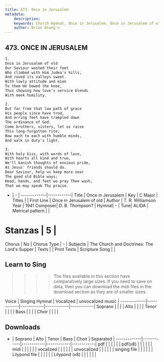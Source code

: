 ```yaml
---
title: 473. Once in Jerusalem
metadata:
    description: 
    keywords: Church Hymnal, Once in Jerusalem, Once in Jerusalem of old  , 
    author: Brian Onang'o
---
```



## 473. ONCE IN JERUSALEM

```txt
1.
Once in Jerusalem of old 
Our Saviour washed their feet 
Who climbed with Him Judea's hills, 
And roved its valleys sweet. 
With lowly attitude and mien 
To them He bowed the knee, 
Thus showing how love's service blends 
With meek humility. 

2.
But far from that low path of grace 
His people since have trod, 
And erring feet have trampled down 
The ordinance of God. 
Come brothers, sisters, let us raise 
This long-forgotten rite; 
Bow each to each with humble minds, 
And walk in duty's light. 

3.
With holy kiss, with words of love, 
With hearts all kind and true, 
We'll banish thoughts of envious pride, 
As Jesus' friends should do. 
Dear Saviour, help us keep more near 
The good old Bible ways; 
Head, hands, and feet we pray Thee wash, 
That we may speak Thy praise.
```

- |   -  |
-------------|------------|
Title | Once in Jerusalem |
Key | C Major |
Titles |  |
First Line | Once in Jerusalem of old   |
Author | T. R. Williamson
Year | 1941
Composer| D. B. Thompson? |
Hymnal|  - |
Tune| ALIDA |
Metrical pattern | |
# Stanzas | 5 |
Chorus | No |
Chorus Type | - |
Subjects | The Church and Doctrines: The Lord's Supper |
Texts |  |
Print Texts | 
Scripture Song |  |
  
## Learn to Sing

>>>> The files available in this section have comparatively large sizes. If you need to save on data, then you can download the midi files in the download section as they are of smaller sizes.

Voice |  Singing Hymnal | Vocalized | unvocalized music |
-------------|------------|------------|------------|------------|
Soprano | | | |
Alto | | | |
Tenor | | | |
Bass | | | |
Choir | | | |

## Downloads

- |  Soprano | Alto | Tenor | Bass | Choir | Separated |
-------------|------------|------------|------------|------------|
pdf | | | | | |
pdf(x8) | | | | | |
midi | | | | | |
vocalized | | | | | |
unvocalized | | | | | |
singing file | | | | | |
Lilypond file | | | | | |
Lilypond (x8) | | | | | |
  